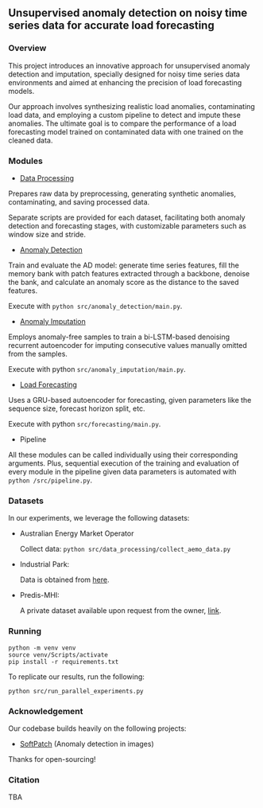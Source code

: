 ## Unsupervised anomaly detection on noisy time series data for accurate load forecasting

### Overview

This project introduces an innovative approach for unsupervised anomaly detection and imputation, specially designed for noisy time series data environments and aimed at enhancing the precision of load forecasting models.

Our approach involves synthesizing realistic load anomalies, contaminating load data, and employing a custom pipeline to detect and impute these anomalies. The ultimate goal is to compare the performance of a load forecasting model trained on contaminated data with one trained on the cleaned data.

### Modules

- [Data Processing](src/data_processing/)

Prepares raw data by preprocessing, generating synthetic anomalies, contaminating, and saving processed data. 

Separate scripts are provided for each dataset, facilitating both anomaly detection and forecasting stages, with customizable parameters such as window size and stride.

- [Anomaly Detection](src/anomaly_detection/)

Train and evaluate the AD model: generate time series features, fill the memory bank with patch features extracted through a backbone, denoise the bank, and calculate an anomaly score as the distance to the saved features. 

Execute with `python src/anomaly_detection/main.py`.

- [Anomaly Imputation](src/anomaly_imputation/)

Employs anomaly-free samples to train a bi-LSTM-based denoising recurrent autoencoder for imputing consecutive values manually omitted from the samples.

Execute with python `src/anomaly_imputation/main.py`.

- [Load Forecasting](src/forecasting/) 

Uses a GRU-based autoencoder for forecasting, given parameters like the sequence size, forecast horizon split, etc. 

Execute with python `src/forecasting/main.py`.

- Pipeline

All these modules can be called individually using their corresponding arguments. 
Plus, sequential execution of the training and evaluation of every module in the pipeline given data parameters is automated with `python /src/pipeline.py`. 

### Datasets

In our experiments, we leverage the following datasets:

- Australian Energy Market Operator

    Collect data: `python src/data_processing/collect_aemo_data.py`

- Industrial Park:

    Data is obtained from [here](https://www.nature.com/articles/s41597-023-02786-9).

- Predis-MHI: 

    A private dataset available upon request from the owner, [link](https://g2elab.grenoble-inp.fr/fr/plateformes/predis-mhi).

### Running

``````
python -m venv venv
source venv/Scripts/activate
pip install -r requirements.txt
``````

To replicate our results, run the following:

`python src/run_parallel_experiments.py`

### Acknowledgement 

Our codebase builds heavily on the following projects: 

- [SoftPatch](https://github.com/TencentYoutuResearch/AnomalyDetection-SoftPatch) (Anomaly detection in images)

Thanks for open-sourcing!

### Citation

TBA